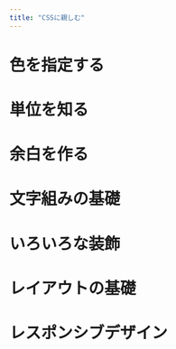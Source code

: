 ```yaml
---
title: "CSSに親しむ"
---
```


# 色を指定する

# 単位を知る

# 余白を作る

# 文字組みの基礎

# いろいろな装飾

# レイアウトの基礎

# レスポンシブデザイン


